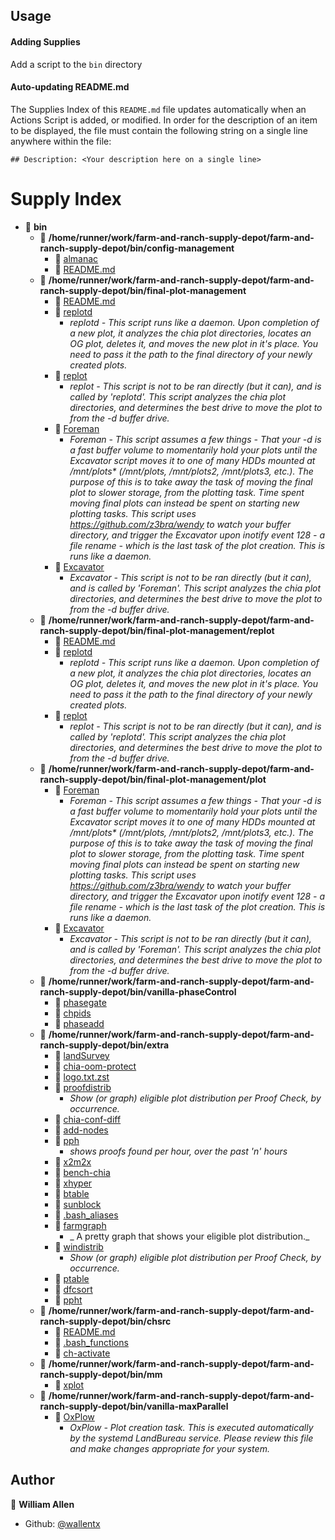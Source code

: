 ## Usage

#### Adding Supplies

Add a script to the `bin` directory

#### Auto-updating README.md

The Supplies Index of this `README.md` file updates automatically when an Actions Script is added, or modified. In order for the description of an item to be displayed, the file must contain the following string on a single line anywhere within the file:

`## Description: <Your description here on a single line>`

# Supply Index

- 📂 __bin__
   - 📂 __/home/runner/work/farm-and-ranch-supply-depot/farm-and-ranch-supply-depot/bin/config-management__
      - 📄 [almanac](bin/config-management/almanac)
      - 📄 [README.md](bin/config-management/README.md)
   - 📂 __/home/runner/work/farm-and-ranch-supply-depot/farm-and-ranch-supply-depot/bin/final-plot-management__
      - 📄 [README.md](bin/final-plot-management/README.md)
      - 📄 [replotd](bin/final-plot-management/replotd)
         - _replotd - This script runs like a daemon. Upon completion of a new plot, it analyzes the chia plot directories, locates an OG plot, deletes it, and moves the new plot in it's place. You need to pass it the path to the final directory of your newly created plots._
      - 📄 [replot](bin/final-plot-management/replot)
         - _replot - This script is not to be ran directly (but it can), and is called by 'replotd'. This script analyzes the chia plot directories, and determines the best drive to move the plot to from the -d buffer drive._
      - 📄 [Foreman](bin/final-plot-management/Foreman)
         - _Foreman - This script assumes a few things - That your -d is a fast buffer volume to momentarily hold your plots until the Excavator script moves it to one of many HDDs mounted at /mnt/plots* (/mnt/plots, /mnt/plots2, /mnt/plots3, etc.). The purpose of this is to take away the task of moving the final plot to slower storage, from the plotting task. Time spent moving final plots can instead be spent on starting new plotting tasks. This script uses https://github.com/z3bra/wendy to watch your buffer directory, and trigger the Excavator upon inotify event 128 - a file rename - which is the last task of the plot creation. This is runs like a daemon._
      - 📄 [Excavator](bin/final-plot-management/Excavator)
         - _Excavator - This script is not to be ran directly (but it can), and is called by 'Foreman'. This script analyzes the chia plot directories, and determines the best drive to move the plot to from the -d buffer drive._
   - 📂 __/home/runner/work/farm-and-ranch-supply-depot/farm-and-ranch-supply-depot/bin/final-plot-management/replot__
      - 📄 [README.md](bin/replot/README.md)
      - 📄 [replotd](bin/replot/replotd)
         - _replotd - This script runs like a daemon. Upon completion of a new plot, it analyzes the chia plot directories, locates an OG plot, deletes it, and moves the new plot in it's place. You need to pass it the path to the final directory of your newly created plots._
      - 📄 [replot](bin/replot/replot)
         - _replot - This script is not to be ran directly (but it can), and is called by 'replotd'. This script analyzes the chia plot directories, and determines the best drive to move the plot to from the -d buffer drive._
   - 📂 __/home/runner/work/farm-and-ranch-supply-depot/farm-and-ranch-supply-depot/bin/final-plot-management/plot__
      - 📄 [Foreman](bin/plot/Foreman)
         - _Foreman - This script assumes a few things - That your -d is a fast buffer volume to momentarily hold your plots until the Excavator script moves it to one of many HDDs mounted at /mnt/plots* (/mnt/plots, /mnt/plots2, /mnt/plots3, etc.). The purpose of this is to take away the task of moving the final plot to slower storage, from the plotting task. Time spent moving final plots can instead be spent on starting new plotting tasks. This script uses https://github.com/z3bra/wendy to watch your buffer directory, and trigger the Excavator upon inotify event 128 - a file rename - which is the last task of the plot creation. This is runs like a daemon._
      - 📄 [Excavator](bin/plot/Excavator)
         - _Excavator - This script is not to be ran directly (but it can), and is called by 'Foreman'. This script analyzes the chia plot directories, and determines the best drive to move the plot to from the -d buffer drive._
   - 📂 __/home/runner/work/farm-and-ranch-supply-depot/farm-and-ranch-supply-depot/bin/vanilla-phaseControl__
      - 📄 [phasegate](bin/vanilla-phaseControl/phasegate)
      - 📄 [chpids](bin/vanilla-phaseControl/chpids)
      - 📄 [phaseadd](bin/vanilla-phaseControl/phaseadd)
   - 📂 __/home/runner/work/farm-and-ranch-supply-depot/farm-and-ranch-supply-depot/bin/extra__
      - 📄 [landSurvey](bin/extra/landSurvey)
      - 📄 [chia\-oom\-protect](bin/extra/chia-oom-protect)
      - 📄 [logo.txt.zst](bin/extra/logo.txt.zst)
      - 📄 [proofdistrib](bin/extra/proofdistrib)
         - _Show (or graph) eligible plot distribution per Proof Check, by occurrence._
      - 📄 [chia\-conf\-diff](bin/extra/chia-conf-diff)
      - 📄 [add\-nodes](bin/extra/add-nodes)
      - 📄 [pph](bin/extra/pph)
         - _shows proofs found per hour, over the past 'n' hours_
      - 📄 [x2m2x](bin/extra/x2m2x)
      - 📄 [bench\-chia](bin/extra/bench-chia)
      - 📄 [xhyper](bin/extra/xhyper)
      - 📄 [btable](bin/extra/btable)
      - 📄 [sunblock](bin/extra/sunblock)
      - 📄 [.bash_aliases](bin/extra/.bash_aliases)
      - 📄 [farmgraph](bin/extra/farmgraph)
         - _ A pretty graph that shows your eligible plot distribution._
      - 📄 [windistrib](bin/extra/windistrib)
         - _Show (or graph) eligible plot distribution per Proof Check, by occurrence._
      - 📄 [ptable](bin/extra/ptable)
      - 📄 [dfcsort](bin/extra/dfcsort)
      - 📄 [ppht](bin/extra/ppht)
   - 📂 __/home/runner/work/farm-and-ranch-supply-depot/farm-and-ranch-supply-depot/bin/chsrc__
      - 📄 [README.md](bin/chsrc/README.md)
      - 📄 [.bash_functions](bin/chsrc/.bash_functions)
      - 📄 [ch\-activate](bin/chsrc/ch-activate)
   - 📂 __/home/runner/work/farm-and-ranch-supply-depot/farm-and-ranch-supply-depot/bin/mm__
      - 📄 [xplot](bin/mm/xplot)
   - 📂 __/home/runner/work/farm-and-ranch-supply-depot/farm-and-ranch-supply-depot/bin/vanilla-maxParallel__
      - 📄 [OxPlow](bin/vanilla-maxParallel/OxPlow)
         - _OxPlow - Plot creation task. This is executed automatically by the systemd LandBureau service. Please review this file and make changes appropriate for your system._


## Author

👤 **William Allen**

* Github: [@wallentx](https://github.com/wallentx)

